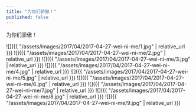 ```yaml
---
title: "为你们骄傲！"
published: false
---
```

为你们骄傲！



![]({{ "/assets/images/2017/04/2017-04-27-wei-ni-me/1.jpg" | relative_url }})
![]({{ "/assets/images/2017/04/2017-04-27-wei-ni-me/2.jpg" | relative_url }})
![]({{ "/assets/images/2017/04/2017-04-27-wei-ni-me/3.jpg" | relative_url }})
![]({{ "/assets/images/2017/04/2017-04-27-wei-ni-me/4.jpg" | relative_url }})
![]({{ "/assets/images/2017/04/2017-04-27-wei-ni-me/5.jpg" | relative_url }})
![]({{ "/assets/images/2017/04/2017-04-27-wei-ni-me/6.jpg" | relative_url }})
![]({{ "/assets/images/2017/04/2017-04-27-wei-ni-me/7.jpg" | relative_url }})
![]({{ "/assets/images/2017/04/2017-04-27-wei-ni-me/8.jpg" | relative_url }})
![]({{ "/assets/images/2017/04/2017-04-27-wei-ni-me/9.jpg" | relative_url }})

